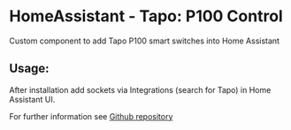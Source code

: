 # HomeAssistant - Tapo: P100 Control

Custom component to add Tapo P100 smart switches into Home Assistant

## Usage:

After installation add sockets via Integrations (search for Tapo) in Home Assistant UI.

For further information see [Github repository](https://github.com/GrandadEvans/HomeAssistant-Tapo-P100-Control/blob/main/README.md)
